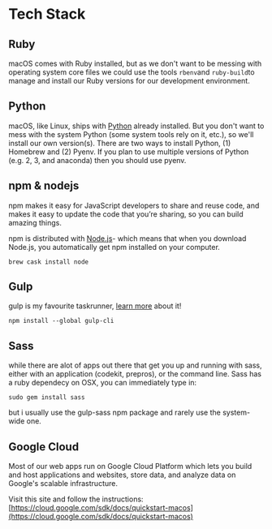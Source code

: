 # Tech Stack

## Ruby

macOS comes with Ruby installed, but as we don't want to be messing with operating system core files we could use the tools `rbenv`and `ruby-build`to manage and install our Ruby versions for our development environment.

## Python

macOS, like Linux, ships with [Python](http://python.org/) already installed. But you don't want to mess with the system Python \(some system tools rely on it, etc.\), so we'll install our own version\(s\). There are two ways to install Python, \(1\) Homebrew and \(2\) Pyenv. If you plan to use multiple versions of Python \(e.g. 2, 3, and anaconda\) then you should use pyenv.

## npm & nodejs

npm makes it easy for JavaScript developers to share and reuse code, and makes it easy to update the code that you’re sharing, so you can build amazing things.

npm is distributed with [Node.js](https://nodejs.org/)- which means that when you download Node.js, you automatically get npm installed on your computer.

```text
brew cask install node
```

## Gulp

gulp is my favourite taskrunner, [learn more](https://gulpjs.org/getting-started) about it!

```text
npm install --global gulp-cli
```

## Sass

while there are alot of apps out there that get you up and running with sass, either with an application \(codekit, prepros\), or the command line. Sass has a ruby dependecy on OSX, you can immediately type in:

```text
sudo gem install sass
```

but i usually use the gulp-sass npm package and rarely use the system-wide one.

## Google Cloud

Most of our web apps run on Google Cloud Platform which lets you build and host applications and websites, store data, and analyze data on Google's scalable infrastructure.

Visit this site and follow the instructions: [https://cloud.google.com/sdk/docs/quickstart-macos](https://cloud.google.com/sdk/docs/quickstart-macos)

